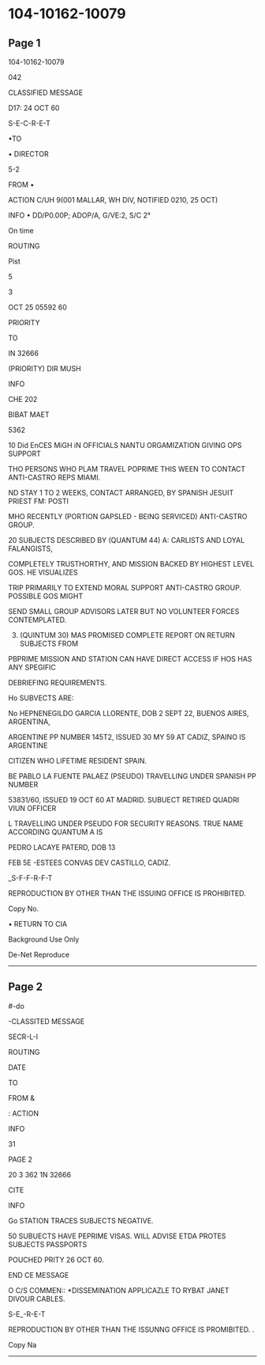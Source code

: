 # 104-10162-10079

## Page 1

104-10162-10079

042

CLASSIFIED MESSAGE

D17: 24 OCT 60

S-E-C-R-E-T

•TO

• DIRECTOR

5-2

FROM •

ACTION C/UH 9(001 MALLAR, WH DIV, NOTIFIED 0210, 25 OCT)

INFO • DD/P0.00P; ADOP/A, G/VE:2, S/C 2°

On time

ROUTING

Pist

5

3

OCT 25 05592 60

PRIORITY

TO

IN 32666

(PRIORITY) DIR MUSH

INFO

CHE 202

BIBAT MAET

5362

10 Did EnCES MiGH iN OFFICIALS NANTU ORGAMIZATION GIVING OPS SUPPORT

THO PERSONS WHO PLAM TRAVEL POPRIME THIS WEEN TO CONTACT ANTI-CASTRO REPS MIAMI.

ND STAY 1 TO 2 WEEKS, CONTACT ARRANGED, BY SPANISH JESUIT PRIEST FM: POSTI

MHO RECENTLY (PORTION GAPSLED - BEING SERVICED) ANTI-CASTRO GROUP.

20 SUBJECTS DESCRIBED BY (QUANTUM 44) A: CARLISTS AND LOYAL FALANGISTS,

COMPLETELY TRUSTHORTHY, AND MISSION BACKED BY HIGHEST LEVEL GOS. HE VISUALIZES

TRIP PRIMARILY TO EXTEND MORAL SUPPORT ANTI-CASTRO GROUP. POSSIBLE GOS MIGHT

SEND SMALL GROUP ADVISORS LATER BUT NO VOLUNTEER FORCES CONTEMPLATED.

3. (QUINTUM 30) MAS PROMISED COMPLETE REPORT ON RETURN SUBJECTS FROM

PBPRIME MISSION AND STATION CAN HAVE DIRECT ACCESS IF HOS HAS ANY SPEGIFIC

DEBRIEFING REQUIREMENTS.

Ho SUBVECTS ARE:

No HEPNENEGILDO GARCIA LLORENTE, DOB 2 SEPT 22, BUENOS AIRES, ARGENTINA,

ARGENTINE PP NUMBER 145T2, ISSUED 30 MY 59 AT CADIZ, SPAINO IS ARGENTINE

CITIZEN WHO LIFETIME RESIDENT SPAIN.

BE PABLO LA FUENTE PALAEZ (PSEUDO) TRAVELLING UNDER SPANISH PP NUMBER

53831/60, ISSUED 19 OCT 60 AT MADRID. SUBUECT RETIRED QUADRI VIUN OFFICER

L TRAVELLING UNDER PSEUDO FOR SECURITY REASONS. TRUE NAME ACCORDING QUANTUM A IS

PEDRO LACAYE PATERD, DOB 13

FEB 5E -ESTEES CONVAS DEV CASTILLO, CADIZ.

_S-F-F-R-F-T

REPRODUCTION BY OTHER THAN THE ISSUING OFFICE IS PROHIBITED.

Copy No.

• RETURN TO CIA

Background Use Only

De-Net Reproduce

---

## Page 2

#-do

-CLASSITED MESSAGE

SECR-L-I

ROUTING

DATE

TO

FROM &

: ACTION

INFO

31

PAGE 2

20 3 362 1N 32666

CITE

INFO

Go STATION TRACES SUBJECTS NEGATIVE.

50 SUBUECTS HAVE PEPRIME VISAS. WILL ADVISE ETDA PROTES SUBJECTS PASSPORTS

POUCHED PRITY 26 OCT 60.

END CE MESSAGE

O C/S COMMEN:: *DISSEMINATION APPLICAZLE TO RYBAT JANET DIVOUR CABLES.

S-E_-R-E-T

REPRODUCTION BY OTHER THAN THE ISSUNNG OFFICE IS PROMIBITED. .

Copy Na

---

